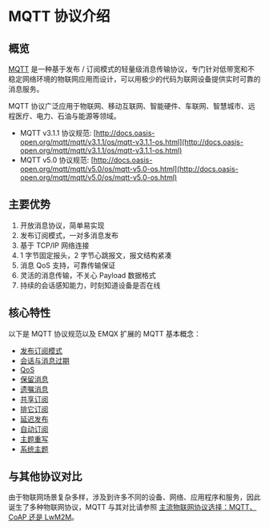 # MQTT 协议介绍

## 概览

[MQTT](https://mqtt.org/) 是一种基于发布 / 订阅模式的轻量级消息传输协议，专门针对低带宽和不稳定网络环境的物联网应用而设计，可以用极少的代码为联网设备提供实时可靠的消息服务。

MQTT 协议广泛应用于物联网、移动互联网、智能硬件、车联网、智慧城市、远程医疗、电力、石油与能源等领域。

- MQTT v3.1.1 协议规范: [http://docs.oasis-open.org/mqtt/mqtt/v3.1.1/os/mqtt-v3.1.1-os.html](http://docs.oasis-open.org/mqtt/mqtt/v3.1.1/os/mqtt-v3.1.1-os.html)
- MQTT v5.0 协议规范: [http://docs.oasis-open.org/mqtt/mqtt/v5.0/os/mqtt-v5.0-os.html](http://docs.oasis-open.org/mqtt/mqtt/v5.0/os/mqtt-v5.0-os.html)

## 主要优势

1. 开放消息协议，简单易实现
2. 发布订阅模式，一对多消息发布
3. 基于 TCP/IP 网络连接
4. 1 字节固定报头，2 字节心跳报文，报文结构紧凑
5. 消息 QoS 支持，可靠传输保证
6. 灵活的消息传输，不关心 Payload 数据格式
7. 持续的会话感知能力，时刻知道设备是否在线

## 核心特性

以下是 MQTT 协议规范以及 EMQX 扩展的 MQTT 基本概念：

- [发布订阅模式](./mqtt-publish-and-subscribe.md)
- [会话与消息过期](./mqtt-session-and-message-expiry.md)
- [QoS](./mqtt-qos.md)
- [保留消息](./mqtt-retained-messages.md)
- [遗嘱消息](./mqtt-last-will-and-testament.md)
- [共享订阅](./mqtt-shared-subscription.md)
- [排它订阅](./mqtt-exclusive-subscription.md)
- [延迟发布](./mqtt-delayed-publish.md)
- [自动订阅](./mqtt-auto-subscription.md)
- [主题重写](./mqtt-topic-rewrite.md)
- [系统主题](../observability/mqtt-system-topics.md)

## 与其他协议对比

由于物联网场景复杂多样，涉及到许多不同的设备、网络、应用程序和服务，因此诞生了多种物联网协议，MQTT 与其对比请参照 [主流物联网协议选择：MQTT、CoAP 还是 LwM2M](https://www.emqx.com/zh/blog/iot-protocols-mqtt-coap-lwm2m)。

